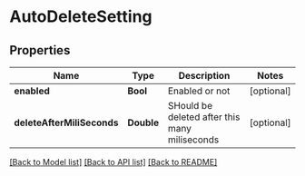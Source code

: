 # AutoDeleteSetting

## Properties
Name | Type | Description | Notes
------------ | ------------- | ------------- | -------------
**enabled** | **Bool** | Enabled or not | [optional] 
**deleteAfterMiliSeconds** | **Double** | SHould be deleted after this many miliseconds | [optional] 

[[Back to Model list]](../README.md#documentation-for-models) [[Back to API list]](../README.md#documentation-for-api-endpoints) [[Back to README]](../README.md)


